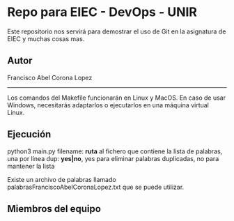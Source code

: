 # Repo para EIEC - DevOps - UNIR

Este repositorio nos servirá para demostrar el uso de Git en la asignatura de EIEC y muchas cosas mas.

## Autor
Francisco Abel Corona Lopez

---

Los comandos del Makefile funcionarán en Linux y MacOS. En caso de usar Windows, necesitarás adaptarlos o ejecutarlos en una máquina virtual Linux.

## Ejecución


python3 main.py <filename> <dup>
  filename: **ruta** al fichero que contiene la lista de palabras, una por línea
  dup: **yes|no**, yes para eliminar palabras duplicadas, no para mantener la lista

Existe un archivo de palabras llamado palabrasFranciscoAbelCoronaLopez.txt que se puede utilizar.

## Miembros del equipo

